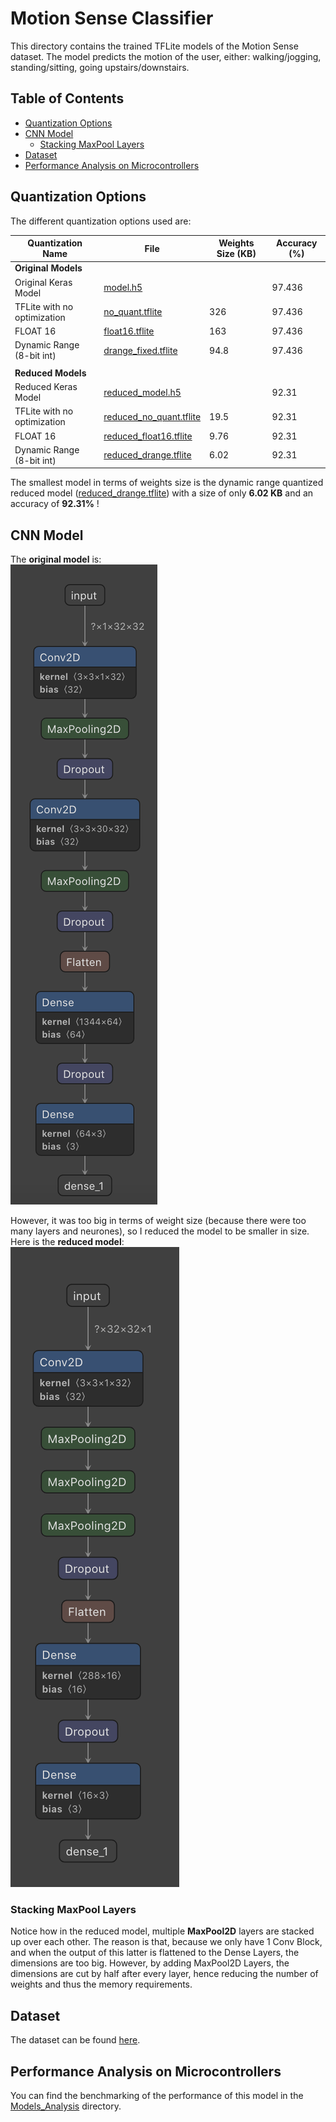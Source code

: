 # Motion Sense Classifier
This directory contains the trained TFLite models of the Motion Sense dataset. The model predicts the motion of the user, either: walking/jogging, standing/sitting, going upstairs/downstairs.

## Table of Contents
*   [Quantization Options](https://github.com/djzenma/TFLite-Applications-And-Models/tree/master/Models/MotionSense#quantization-options)
*   [CNN Model](https://github.com/efabless-ML-SoC/SoC-FPGA-ML/blob/master/MusicClassifier#cnn-model)
    -   [Stacking MaxPool Layers](https://github.com/djzenma/TFLite-Applications-And-Models/tree/master/Models/MotionSense#stacking-maxpool-layers)
*   [Dataset](https://github.com/djzenma/TFLite-Applications-And-Models/tree/master/Models/MotionSense#dataset)
*   [Performance Analysis on Microcontrollers](https://github.com/djzenma/TFLite-Applications-And-Models/tree/master/Models/MotionSense#performanceanalysis-on-microcontrollers)

## Quantization Options
The different quantization options used are:

|Quantization Name| File| Weights Size (KB) | Accuracy (%)|
|-----------------|-----|-------------------|-------------|
|**Original Models**|
|Original Keras Model|[model.h5](https://github.com/djzenma/TFLite-Applications-And-Models/blob/master/Models/MotionSense/model.h5)| | 97.436
|TFLite with no optimization|[no_quant.tflite](https://github.com/djzenma/TFLite-Applications-And-Models/blob/master/Models/MotionSense/no_quant.tflite)| 326 | 97.436
|FLOAT 16|[float16.tflite](https://github.com/djzenma/TFLite-Applications-And-Models/blob/master/Models/MotionSense/float16.tflite)| 163 | 97.436
|Dynamic Range (8-bit int)|[drange_fixed.tflite](https://github.com/djzenma/TFLite-Applications-And-Models/blob/master/Models/MotionSense/drange_fixed.tflite)| 94.8 | 97.436
|||
|**Reduced Models**|
|Reduced Keras Model|[reduced_model.h5](https://github.com/djzenma/TFLite-Applications-And-Models/blob/master/Models/MotionSense/reduced_model.h5)| | 92.31
|TFLite with no optimization|[reduced_no_quant.tflite](https://github.com/djzenma/TFLite-Applications-And-Models/blob/master/Models/MotionSense/reduced_no_quant.tflite)| 19.5 | 92.31
|FLOAT 16|[reduced_float16.tflite](https://github.com/djzenma/TFLite-Applications-And-Models/blob/master/Models/MotionSense/reduced_float16.tflite)| 9.76 | 92.31
|Dynamic Range (8-bit int)|[reduced_drange.tflite](https://github.com/djzenma/TFLite-Applications-And-Models/blob/master/Models/MotionSense/reduced_drange.tflite)| 6.02 | 92.31

The smallest model in terms of weights size is the dynamic range quantized reduced model ([reduced_drange.tflite](https://github.com/djzenma/TFLite-Applications-And-Models/tree/master/Models/MotionSense/reduced_drange_8.tflite)) with a size of only **6.02 KB** and an accuracy of **92.31%** !

## CNN Model
The **original model** is:</br>
![Image of the original model](https://github.com/djzenma/TFLite-Applications-And-Models/blob/master/Models/MotionSense/original_model.png)

However, it was too big in terms of weight size (because there were too many layers and neurones), so I reduced the model to be smaller in size. Here is the **reduced model**:</br>
![Image of the reduced model](https://github.com/djzenma/TFLite-Applications-And-Models/blob/master/Models/MotionSense/reduced_model.png)

### Stacking MaxPool Layers
Notice how in the reduced model, multiple **MaxPool2D** layers are stacked up over each other. The reason is that, because we only have 1 Conv Block, and when the output of this latter is flattened to the Dense Layers, the dimensions are too big. However, by adding MaxPool2D Layers, the dimensions are cut by half after every layer, hence reducing the number of weights and thus the memory requirements.

## Dataset
The dataset can be found [here](https://www.kaggle.com/malekzadeh/motionsense-dataset).

## Performance Analysis on Microcontrollers
You can find the benchmarking of the performance of this model in the [Models_Analysis](https://github.com/djzenma/TFLite-Applications-And-Models/tree/master/Models_Analysis) directory.
